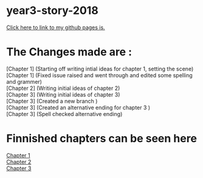 # year3-story-2018

 
<a href ="https://kenkilmartin.github.io/year3-story-2018/"> Click here to link to my github pages is.  </a> 
<br>




<h1> The Changes made are : </h1>
[Chapter 1] (Starting off writing intial ideas for chapter 1, setting the scene)
<br>
[Chapter 1] (Fixed issue raised and went through and edited some spelling and grammer)
<br>
[Chapter 2] (Writing initial ideas of chapter 2)
<br>
[Chapter 3] (Writing initial ideas of chapter 3)
<br>
[Chapter 3] (Created a new branch )
<br>
[Chapter 3] (Created an alternative ending for chapter 3 )
<br>
[Chapter 3] (Spell checked alternative ending) 


<h1> Finnished chapters can be seen here </h1>

<a href ="https://github.com/KenKilmartin/year3-story-2018/blob/master/Chapter1.html"> Chapter 1  </a> 
<br>
<a href ="https://github.com/KenKilmartin/year3-story-2018/blob/master/Chapter2.html"> Chapter 2  </a> 
<br>
<a href ="https://github.com/KenKilmartin/year3-story-2018/blob/master/Chapter3_alternative_ending.html"> Chapter 3  </a> 
<br>